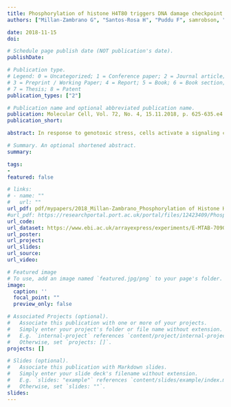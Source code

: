 ```yaml
---
title: Phosphorylation of histone H4T80 triggers DNA damage checkpoint recovery
authors: ["Millan-Zambrano G", "Santos-Rosa H", "Puddu F", samrobson, "Jackson S", "Kouzarides T"]

date: 2018-11-15
doi: 

# Schedule page publish date (NOT publication's date).
publishDate: 

# Publication type.
# Legend: 0 = Uncategorized; 1 = Conference paper; 2 = Journal article;
# 3 = Preprint / Working Paper; 4 = Report; 5 = Book; 6 = Book section;
# 7 = Thesis; 8 = Patent
publication_types: ["2"]

# Publication name and optional abbreviated publication name.
publication: Molecular Cell, Vol. 72, No. 4, 15.11.2018, p. 625-635.e4
publication_short: 

abstract: In response to genotoxic stress, cells activate a signaling cascade known as the DNA damage checkpoint (DDC) that leads to a temporary cell cycle arrest and activation of DNA repair mechanisms. Because persistent DDC activation compromises cell viability, this process must be tightly regulated. However, despite its importance, the mechanisms regulating DDC recovery are not completely understood. Here, we identify a DNA-damage-regulated histone modification in Saccharomyces cerevisiae, phosphorylation of H4 threonine 80 (H4T80ph), and show that it triggers checkpoint inactivation. H4T80ph is critical for cell survival to DNA damage, and its absence causes impaired DDC recovery and persistent cell cycle arrest. We show that, in response to genotoxic stress, p21-activated kinase Cla4 phosphorylates H4T80 to recruit Rtt107 to sites of DNA damage. Rtt107 displaces the checkpoint adaptor Rad9, thereby interrupting the checkpoint-signaling cascade. Collectively, our results indicate that H4T80ph regulates DDC recovery.

# Summary. An optional shortened abstract.
summary: 

tags:
-
featured: false

# links:
# - name: ""
#   url: ""
url_pdf: pdf/mypapers/2018_Millan-Zambrano_Phosphorylation of Histone H4T80 Triggers DNA Damage Checkpoint Recovery.pdf
#url_pdf: https://researchportal.port.ac.uk/portal/files/12423409/Phosphorylation_of_Histone.pdf
url_code: 
url_dataset: https://www.ebi.ac.uk/arrayexpress/experiments/E-MTAB-7090/
url_poster: 
url_project:
url_slides: 
url_source: 
url_video: 

# Featured image
# To use, add an image named `featured.jpg/png` to your page's folder. 
image:
  caption: ''
  focal_point: ""
  preview_only: false

# Associated Projects (optional).
#   Associate this publication with one or more of your projects.
#   Simply enter your project's folder or file name without extension.
#   E.g. `internal-project` references `content/project/internal-project/index.md`.
#   Otherwise, set `projects: []`.
projects: []

# Slides (optional).
#   Associate this publication with Markdown slides.
#   Simply enter your slide deck's filename without extension.
#   E.g. `slides: "example"` references `content/slides/example/index.md`.
#   Otherwise, set `slides: ""`.
slides: 
---
```


